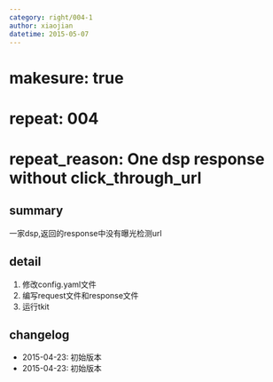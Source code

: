 ```yaml
---
category: right/004-1
author: xiaojian
datetime: 2015-05-07
---
```


# makesure: true
# repeat: 004
# repeat_reason: One dsp response without click_through_url

## summary

一家dsp,返回的response中没有曝光检测url

## detail

1. 修改config.yaml文件
1. 编写request文件和response文件
1. 运行tkit

## changelog

- 2015-04-23: 初始版本
- 2015-04-23: 初始版本
